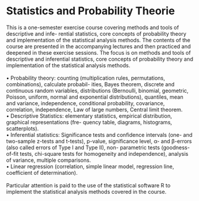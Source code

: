 # Statistics and Probability Theorie
This is a one-semester exercise course covering methods and tools of descriptive and infe- rential statistics, core concepts of probability theory and implementation of the statistical analysis methods. The contents of the course are presented in the accompanying lectures and then practiced and deepened in these exercise sessions.
The focus is on methods and tools of descriptive and inferential statistics, core concepts of probability theory and implementation of the statistical analysis methods. <br /> <br />
• Probability theory: counting (multiplication rules, permutations, combinations), calculate probabil- ities, Bayes theorem, discrete and continuous random variables, distributions (Bernoulli, binomial, geometric, Poisson, uniform, normal and exponential distributions), quantiles, mean and variance, independence, conditional probability, covariance, correlation, independence, Law of large numbers, Central limit theorem.<br />
• Descriptive Statistics: elementary statistics, empirical distribution, graphical representations (fre- quency table, diagrams, histograms, scatterplots).<br />
• Inferential statistics: Significance tests and confidence intervals (one- and two-sample z-tests and t-tests), p-value, significance level, α- and β-errors (also called errors of Type I and Type II), non- parametric tests (goodness-of-fit tests, chi-square tests for homogeneity and independence), analysis of variance, multiple comparisons.<br />
• Linear regression (correlation, simple linear model, regression line, coefficient of determination). <br /> <br />
Particular attention is paid to the use of the statistical software R to implement the statistical analysis
methods covered in the course.
